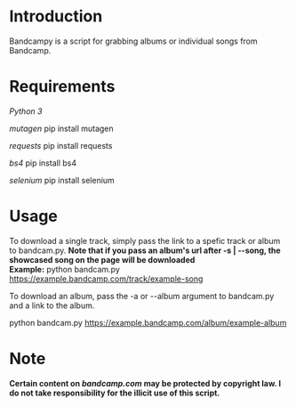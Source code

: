 # Introduction

Bandcampy is a script for grabbing albums or individual songs from Bandcamp.

# Requirements

_Python 3_

_mutagen_
pip install mutagen

_requests_
pip install requests

_bs4_
pip install bs4

_selenium_
pip install selenium



# Usage

To download a single track, simply pass the link to a spefic track or album to bandcam.py.
**Note that if you pass an album's url after -s | --song, the showcased song on the page will be downloaded**  
**Example:**
python bandcam.py https://example.bandcamp.com/track/example-song

To download an album, pass the -a or --album argument to bandcam.py and a link to the album.

python bandcam.py https://example.bandcamp.com/album/example-album
# Note

**Certain content on _bandcamp.com_ may be protected by copyright law. I do not take responsibility for the illicit use of this script.**
